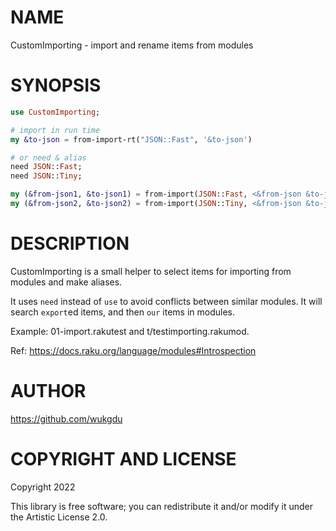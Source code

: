 NAME
====

CustomImporting - import and rename items from modules

SYNOPSIS
========

```raku
use CustomImporting;

# import in run time
my &to-json = from-import-rt("JSON::Fast", '&to-json')

# or need & alias
need JSON::Fast;
need JSON::Tiny;

my (&from-json1, &to-json1) = from-import(JSON::Fast, <&from-json &to-json>)
my (&from-json2, &to-json2) = from-import(JSON::Tiny, <&from-json &to-json>)
```

DESCRIPTION
===========

CustomImporting is a small helper to select items for importing from modules and make aliases.

It uses `need` instead of `use` to avoid conflicts between similar modules. It will search `export`ed items, and then `our` items in modules.

Example: 01-import.rakutest and t/testimporting.rakumod. 

Ref: https://docs.raku.org/language/modules#Introspection

AUTHOR
======

https://github.com/wukgdu

COPYRIGHT AND LICENSE
=====================

Copyright 2022 

This library is free software; you can redistribute it and/or modify it under the Artistic License 2.0.

